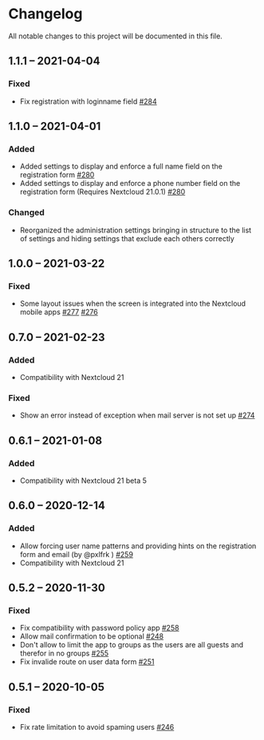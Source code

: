# Changelog
All notable changes to this project will be documented in this file.

## 1.1.1 – 2021-04-04
### Fixed
- Fix registration with loginname field
  [#284](https://github.com/nextcloud/registration/pull/284)

## 1.1.0 – 2021-04-01
### Added
- Added settings to display and enforce a full name field on the registration form
  [#280](https://github.com/nextcloud/registration/pull/280)
- Added settings to display and enforce a phone number field on the registration form (Requires Nextcloud 21.0.1)
  [#280](https://github.com/nextcloud/registration/pull/280)
  
### Changed
- Reorganized the administration settings bringing in structure to the list of settings and hiding settings that exclude each others correctly

## 1.0.0 – 2021-03-22
### Fixed
- Some layout issues when the screen is integrated into the Nextcloud mobile apps
  [#277](https://github.com/nextcloud/registration/pull/277)
  [#276](https://github.com/nextcloud/registration/pull/276)

## 0.7.0 – 2021-02-23
### Added
 - Compatibility with Nextcloud 21

### Fixed
- Show an error instead of exception when mail server is not set up
  [#274](https://github.com/nextcloud/registration/pull/274)

## 0.6.1 – 2021-01-08
### Added
 - Compatibility with Nextcloud 21 beta 5

## 0.6.0 – 2020-12-14
### Added
 - Allow forcing user name patterns and providing hints on the registration form and email (by @pxlfrk )
    [#259](https://github.com/nextcloud/registration/pull/259)
 - Compatibility with Nextcloud 21

## 0.5.2 – 2020-11-30
### Fixed
 - Fix compatibility with password policy app
    [#258](https://github.com/nextcloud/registration/pull/258)
 - Allow mail confirmation to be optional
    [#248](https://github.com/nextcloud/registration/pull/248)
 - Don't allow to limit the app to groups as the users are all guests and therefor in no groups
    [#255](https://github.com/nextcloud/registration/pull/255)
 - Fix invalide route on user data form
    [#251](https://github.com/nextcloud/registration/pull/251)

## 0.5.1 – 2020-10-05
### Fixed
 - Fix rate limitation to avoid spaming users
    [#246](https://github.com/nextcloud/registration/pull/246)
